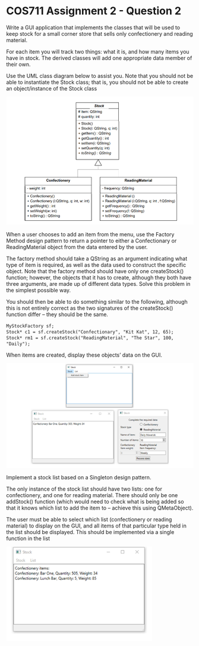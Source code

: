 # COS711 Assignment 2 - Question 2

Write a GUI application that implements the classes that will be used to keep stock for a small
corner store that sells only confectionery and reading material. 

For each item you will track two
things: what it is, and how many items you have in stock. The derived classes will add one
appropriate data member of their own.

Use the UML class diagram below to assist you. Note that
you should not be able to instantiate the Stock class; that is, you should not be able to create an
object/instance of the Stock class

![uml classes](./images/classes_uml.png)


When a user chooses to add an item from the menu, use the Factory Method design pattern to
return a pointer to either a Confectionary or ReadingMaterial object from the data entered
by the user.

The factory method should take a QString as an argument indicating what type of
item is required, as well as the data used to construct the specific object. Note that the factory
method should have only one createStock() function; however, the objects that it has to
create, although they both have three arguments, are made up of different data types. Solve this
problem in the simplest possible way.

You should then be able to do something similar to the following, although this is not entirely
correct as the two signatures of the createStock() function differ – they should be the same.
```
MyStockFactory sf;
Stock* c1 = sf.createStock("Confectionary", "Kit Kat", 12, 65);
Stock* rm1 = sf.createStock("ReadingMaterial", "The Star", 100,
"Daily");
```

When items are created, display these objects’ data on the GUI.

![UI example 1](./images/ui-1.png)


Implement a stock list based on a Singleton design pattern. 

The only instance of the stock list
should have two lists: one for confectionery, and one for reading material. There should only be
one addStock() function (which would need to check what is being added so that it knows which
list to add the item to – achieve this using QMetaObject).


The user must be able to select which list (confectionery or reading material) to display on the
GUI, and all items of that particular type held in the list should be displayed. This should be
implemented via a single function in the list

![UI example 2](./images/ui-2.png)